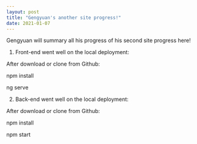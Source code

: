 ```yaml
---
layout: post
title: "Gengyuan's another site progress!"
date: 2021-01-07
---
```


Gengyuan will summary all his progress of his second site progress here!

1) Front-end went well on the local deployment:

After download or clone from Github:

npm install

ng serve


2) Back-end went well on the local deployment:

After download or clone from Github:

npm install 

npm start